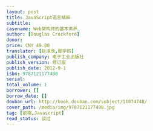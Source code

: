 ```yaml
---
layout: post
title: JavaScript语言精粹
subtitle: 
casename: Web架构师的基本素养
author: [Douglas Crockford]
donor: 
price: CNY 49.00
translator: [赵泽欣,鄢学鹍]
publish_company: 电子工业出版社
publish_version: 修订版
publish_date: 2012-9-1
isbn: 9787121177408
serial: 
total_volume: 1
borrower: []
borrow_date: []
douban_url: http://book.douban.com/subject/11874748/
cover_path: /media/img/9787121177408.jpg
tag: [前端,Javascript]
read_status: 读过
---
```

